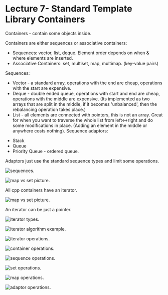 # Lecture 7- Standard Template Library Containers

Containers - contain some objects inside.

Containers are either sequences or associative containers:
- Sequences: vector, list, deque. Element order depends on when & where elements are inserted.
- Associative Containers: set, multiset, map, multimap. (key-value pairs)

Sequences:
* Vector - a standard array, operations with the end are cheap, operations with the start are expensive.
* Deque - double ended queue, operations with start and end are cheap, operations with the middle are expensive. (Its implemented as two arrays that are split in the middle, if it becomes 'unbalanced', then the rebalancing operation takes place.)
* List - all elements are connected with pointers, this is not an array. Great for when you want to traverse the whole list from left<->right and do some modifications in place. (Adding an element in the middle or anywhere costs nothing).
Sequence adaptors:
- Stack
- Queue
- Priority Queue - ordered queue.

Adaptors just use the standard sequence types and limit some operations.

![sequences.](sequences.png)

![map vs set picture.](sets.png)

All cpp containers have an iterator.

![map vs set picture.](iterators.png)

An iterator can be just a pointer.

![iterator types.](iterator-types.png)

![iterator algorithm example.](iterator-algorithm-example.png)

![iterator operations.](iterator-operations.png)

![container operations.](container-operations.png)

![sequence operations.](sequence-operations.png)

![set operations.](set-operations.png)

![map operations.](map-operations.png)

![adaptor operations.](adaptor-operations.png)

